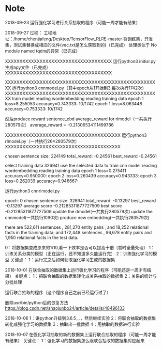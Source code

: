 # Note

2018-09-23
运行强化学习进行关系抽取的程序（可能一周才能有结果）

2018-09-27
过程：
工程地址：/home/chenjiafeng/Desktop/TensorFlow_RLRE-master
将训练集，开发集，测试集替换成相应的文件(vec.txt是怎么获取到的)（已完成）
处理类似于 No module named tqdm的异常（已完成）

XXXXXXXXXXXXXXXXXXXXXXXXXXXXXXXXXXXXX
运行python3 initial.py生成npy文件（已完成）
XXXXXXXXXXXXXXXXXXXXXXXXXXXXXXXXXXXXX


XXXXXXXXXXXXXXXXXXXXXXXXXXXXXXXXXXXXXXXXXXXXXXXXXXXXXX
运行python3 cnnmodel.py（其中epoch从1开始到3,每次执行1742次）
XXXXXXXXXXXXXXXXXXXXXXXXXXXXXXXXXXXXXXXXXXXXXXXXXXXXXX
  train model
  reading wordembedding
  reading training data
  epoch 1 loss=8.255053 accuracy=0.743333:   10/1742
  epoch 1 loss=8.063448 accuracy=0.753333:   10/1742
  
  然后produce reward sentence_ebd  average_reward for rlmodel（一共执行280579次）
  average_reward = -0.21306534111499786
  

XXXXXXXXXXXXXXXXXXXXXXXXXXXXXXXXXXXXXXXX
运行python3 rlmodel.py（一共执行26×280579次）
XXXXXXXXXXXXXXXXXXXXXXXXXXXXXXXXXXXXXXXX

  chosen sentence size: 224149
  total_reward: -0.24561
  best_reward -0.24561

  select training data
  326941
  use the selected data to train cnn model
  reading wordembedding
  reading training data
  epoch 1 loss=0.275411 accuracy=0.950000: 
  epoch 2 loss=0.260439 accuracy=0.943333: 
  epoch 3 loss=0.262039 accuracy=0.946667: 

运行python3 cnnrlmodel.py

  epoch: 0
  chosen sentence size: 326941
  total_reward: -0.13297
  best_reward -0.13297
  average score -0.21285311877727509
  best score -0.21285311877727509
  update the rlmodel(一共执行280579次)
  update the cnnmodel(一共执行1090次)
  produce new embedding(一共执行280579次)
  
there are 522,611 sentences
, 281,270 entity pairs
, and 18,252 relational facts in the training data; 
and 172,448 sentences
, 96,678 entity pairs 
and 1,950 relational facts in the test data.
  
  

0：将数据集变成原来的1/10,看一下效率是否可以提高十倍（暂时全量处理）
1：训练关系分类的模型（正在运行，还不知道多久能运行完）
2：训练强化学习的模型
关键点：
1：运行完之后如何获取强化学习生成的数据集


2018-10-01
在联合抽取的数据集上运行强化学习的程序（可能还是一周才有结果）
关键点：
1：把联合抽取的数据集转化成关系抽取的数据集
2：关系的统计与分批处理


运行联合抽取的程序（这个程序自己之前已经运行过了）

删除usr/bin/python后的恢复方法
https://blog.csdn.net/shaojunbo24/article/details/48496133

2018-10-06
1：讲python升级到3.6.5，，，然后继续实验
2：将联合抽取的数据集转化成强化学习的数据集
3：抽取出一批数据
4：用抽取的数据进行实验


2018-10-07
在强化学习抽取的新的数据集上运行联合抽取的程序（可能一周才能有结果）
关键点：
1：强化学习的数据集怎么跟联合抽取的数据集对应起来
